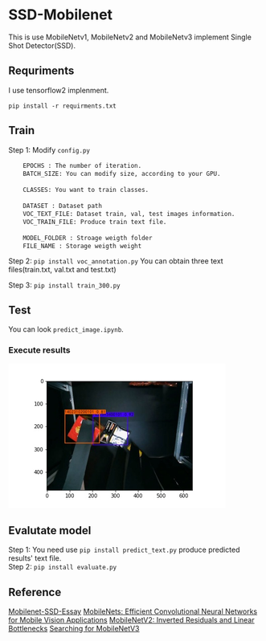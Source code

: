 # SSD-Mobilenet

This is use MobileNetv1, MobileNetv2 and MobileNetv3 implement Single Shot Detector(SSD).  


## Requriments
I use tensorflow2 implenment.
```
pip install -r requirments.txt
```

## Train
Step 1: Modify `config.py`  
```
    EPOCHS : The number of iteration. 
    BATCH_SIZE: You can modify size, according to your GPU.

    CLASSES: You want to train classes.
    
    DATASET : Dataset path
    VOC_TEXT_FILE: Dataset train, val, test images information.
    VOC_TRAIN_FILE: Produce train text file.

    MODEL_FOLDER : Stroage weigth folder
    FILE_NAME : Storage weigth weight
```
Step 2: `pip install voc_annotation.py`
You can obtain three text files(train.txt, val.txt and test.txt)  
  
Step 3: `pip install train_300.py`  

## Test
You can look `predict_image.ipynb`.  

### Execute results
![image01](./image/06694_result.jpg)

## Evalutate model
Step 1: You need use `pip install predict_text.py` produce predicted results' text file.  
Step 2: `pip install evaluate.py`  


## Reference
[Mobilenet-SSD-Essay](https://github.com/bubbliiiing/Mobilenet-SSD-Essay)
[MobileNets: Efficient Convolutional Neural Networks for Mobile Vision Applications](https://arxiv.org/abs/1704.04861)
[MobileNetV2: Inverted Residuals and Linear Bottlenecks](https://arxiv.org/abs/1801.04381)
[Searching for MobileNetV3](https://arxiv.org/abs/1905.02244)
